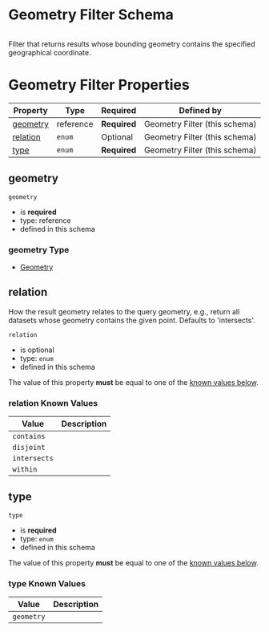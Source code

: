 
# Geometry Filter Schema

```
```

Filter that returns results whose bounding geometry contains the specified geographical coordinate.

# Geometry Filter Properties

| Property | Type | Required | Defined by |
|----------|------|----------|------------|
| [geometry](#geometry) | reference | **Required** | Geometry Filter (this schema) |
| [relation](#relation) | `enum` | Optional | Geometry Filter (this schema) |
| [type](#type) | `enum` | **Required** | Geometry Filter (this schema) |

## geometry


`geometry`

* is **required**
* type: reference
* defined in this schema

### geometry Type



* [Geometry](geo.md#/Geometry)





## relation

How the result geometry relates to the query geometry, e.g., return all datasets whose geometry contains the given point. Defaults to 'intersects'.

`relation`

* is optional
* type: `enum`
* defined in this schema

The value of this property **must** be equal to one of the [known values below](#relation-known-values).

### relation Known Values
| Value | Description |
|-------|-------------|
| `contains` |  |
| `disjoint` |  |
| `intersects` |  |
| `within` |  |




## type


`type`

* is **required**
* type: `enum`
* defined in this schema

The value of this property **must** be equal to one of the [known values below](#type-known-values).

### type Known Values
| Value | Description |
|-------|-------------|
| `geometry` |  |



